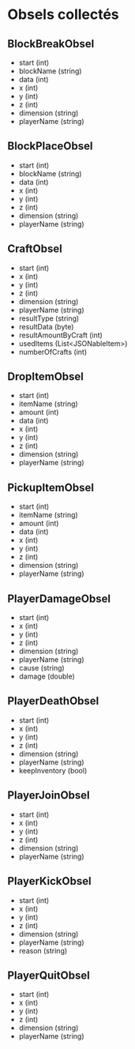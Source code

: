 # Obsels collectés
## BlockBreakObsel
- start (int)
- blockName (string)
- data (int)
- x (int)
- y (int)
- z (int)
- dimension (string)
- playerName (string)

## BlockPlaceObsel
- start (int)
- blockName (string)
- data (int)
- x (int)
- y (int)
- z (int)
- dimension (string)
- playerName (string)

## CraftObsel
- start (int)
- x (int)
- y (int)
- z (int)
- dimension (string)
- playerName (string)
- resultType (string)
- resultData (byte)
- resultAmountByCraft (int)
- usedItems (List\<JSONableItem>)
- numberOfCrafts (int)

## DropItemObsel
- start (int)
- itemName (string)
- amount (int)
- data (int)
- x (int)
- y (int)
- z (int)
- dimension (string)
- playerName (string)

## PickupItemObsel
- start (int)
- itemName (string)
- amount (int)
- data (int)
- x (int)
- y (int)
- z (int)
- dimension (string)
- playerName (string)

## PlayerDamageObsel
- start (int)
- x (int)
- y (int)
- z (int)
- dimension (string)
- playerName (string)
- cause (string)
- damage (double)

## PlayerDeathObsel
- start (int)
- x (int)
- y (int)
- z (int)
- dimension (string)
- playerName (string)
- keepInventory (bool)

## PlayerJoinObsel
- start (int)
- x (int)
- y (int)
- z (int)
- dimension (string)
- playerName (string)

## PlayerKickObsel
- start (int)
- x (int)
- y (int)
- z (int)
- dimension (string)
- playerName (string)
- reason (string)

## PlayerQuitObsel
- start (int)
- x (int)
- y (int)
- z (int)
- dimension (string)
- playerName (string)
